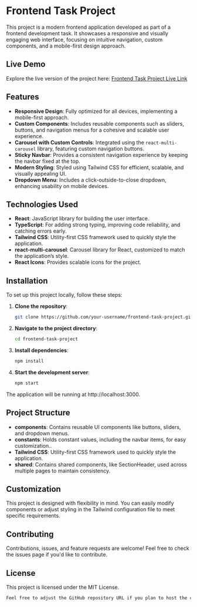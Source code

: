 # Frontend Task Project

This project is a modern frontend application developed as part of a frontend development task. It showcases a responsive and visually engaging web interface, focusing on intuitive navigation, custom components, and a mobile-first design approach.

## Live Demo

Explore the live version of the project here: [Frontend Task Project Live Link](https://frontend-task-tanzir-ibne-alis-projects.vercel.app/)

## Features

- **Responsive Design**: Fully optimized for all devices, implementing a mobile-first approach.
- **Custom Components**: Includes reusable components such as sliders, buttons, and navigation menus for a cohesive and scalable user experience.
- **Carousel with Custom Controls**: Integrated using the `react-multi-carousel` library, featuring custom navigation buttons.
- **Sticky Navbar**: Provides a consistent navigation experience by keeping the navbar fixed at the top.
- **Modern Styling**: Styled using Tailwind CSS for efficient, scalable, and visually appealing UI.
- **Dropdown Menu**: Includes a click-outside-to-close dropdown, enhancing usability on mobile devices.

## Technologies Used

- **React**: JavaScript library for building the user interface.
- **TypeScript**: For adding strong typing, improving code reliability, and catching errors early.
- **Tailwind CSS**: Utility-first CSS framework used to quickly style the application.
- **react-multi-carousel**: Carousel library for React, customized to match the application’s style.
- **React Icons**: Provides scalable icons for the project.

## Installation

To set up this project locally, follow these steps:

1. **Clone the repository**:

   ```bash
   git clone https://github.com/your-username/frontend-task-project.git
   ```
2. **Navigate to the project directory**:

   ```bash
   cd frontend-task-project
   ```
3. **Install dependencies**:

   ```bash
   npm install
   ```
4. **Start the development server**:

   ```bash
   npm start
   ```
The application will be running at http://localhost:3000.

## Project Structure

- **components**: Contains reusable UI components like buttons, sliders, and dropdown menus.
- **constants**: Holds constant values, including the navbar items, for easy customization..
- **Tailwind CSS**: Utility-first CSS framework used to quickly style the application.
- **shared**: Contains shared components, like SectionHeader, used across multiple pages to maintain consistency.

## Customization
This project is designed with flexibility in mind. You can easily modify components or adjust styling in the Tailwind configuration file to meet specific requirements.

## Contributing
Contributions, issues, and feature requests are welcome! Feel free to check the issues page if you'd like to contribute.

## License
This project is licensed under the MIT License.
```bash
Feel free to adjust the GitHub repository URL if you plan to host the code there. Let me know if you’d like to add any additional sections!
```